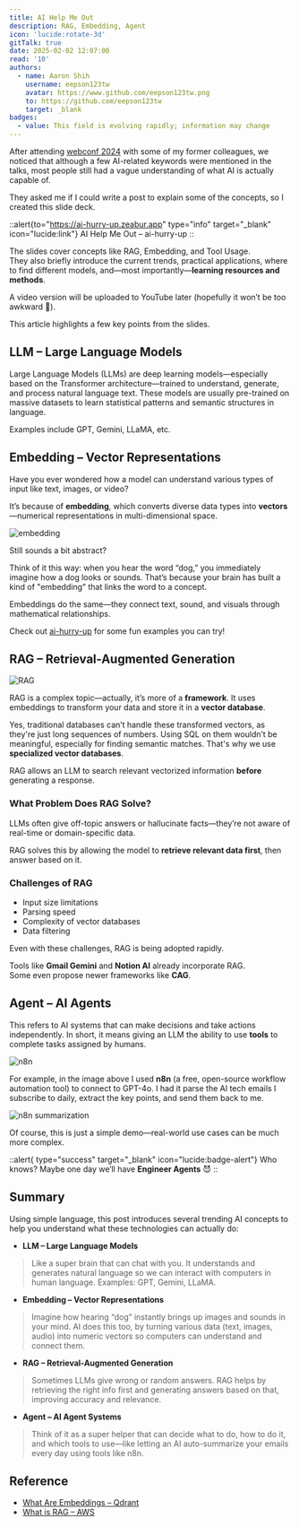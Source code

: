 ```yaml
---
title: AI Help Me Out  
description: RAG, Embedding, Agent  
icon: 'lucide:rotate-3d'  
gitTalk: true  
date: 2025-02-02 12:07:00  
read: '10'  
authors:  
  - name: Aaron Shih  
    username: eepson123tw  
    avatar: https://www.github.com/eepson123tw.png  
    to: https://github.com/eepson123tw  
    target: _blank  
badges:  
  - value: This field is evolving rapidly; information may change
---
```


After attending [webconf 2024](https://webconf.tw/) with some of my former colleagues, we noticed that although a few AI-related keywords were mentioned in the talks, most people still had a vague understanding of what AI is actually capable of.  

They asked me if I could write a post to explain some of the concepts, so I created this slide deck.

::alert{to="https://ai-hurry-up.zeabur.app" type="info" target="_blank" icon="lucide:link"}
  AI Help Me Out – ai-hurry-up
::

The slides cover concepts like RAG, Embedding, and Tool Usage.  
They also briefly introduce the current trends, practical applications, where to find different models, and—most importantly—**learning resources and methods**.

A video version will be uploaded to YouTube later (hopefully it won’t be too awkward 🫠).

This article highlights a few key points from the slides.



## LLM – Large Language Models

Large Language Models (LLMs) are deep learning models—especially based on the Transformer architecture—trained to understand, generate, and process natural language text. These models are usually pre-trained on massive datasets to learn statistical patterns and semantic structures in language.

Examples include GPT, Gemini, LLaMA, etc.



## Embedding – Vector Representations

Have you ever wondered how a model can understand various types of input like text, images, or video?

It’s because of **embedding**, which converts diverse data types into **vectors**—numerical representations in multi-dimensional space.

![embedding](/images/ai/embedding.png)

Still sounds a bit abstract?

Think of it this way: when you hear the word “dog,” you immediately imagine how a dog looks or sounds. That’s because your brain has built a kind of "embedding" that links the word to a concept.

Embeddings do the same—they connect text, sound, and visuals through mathematical relationships.

Check out [ai-hurry-up](https://ai-hurry-up.zeabur.app/8) for some fun examples you can try!



## RAG – Retrieval-Augmented Generation

![RAG](/images/ai/rag.png)

RAG is a complex topic—actually, it’s more of a **framework**. It uses embeddings to transform your data and store it in a **vector database**.

Yes, traditional databases can’t handle these transformed vectors, as they're just long sequences of numbers. Using SQL on them wouldn’t be meaningful, especially for finding semantic matches. That's why we use **specialized vector databases**.

RAG allows an LLM to search relevant vectorized information **before** generating a response.

### What Problem Does RAG Solve?

LLMs often give off-topic answers or hallucinate facts—they’re not aware of real-time or domain-specific data.

RAG solves this by allowing the model to **retrieve relevant data first**, then answer based on it.

### Challenges of RAG

- Input size limitations  
- Parsing speed  
- Complexity of vector databases  
- Data filtering

Even with these challenges, RAG is being adopted rapidly.

Tools like **Gmail Gemini** and **Notion AI** already incorporate RAG.  
Some even propose newer frameworks like **CAG**.



## Agent – AI Agents

This refers to AI systems that can make decisions and take actions independently. In short, it means giving an LLM the ability to use **tools** to complete tasks assigned by humans.

![n8n](/images/ai/n8n.png)

For example, in the image above I used **n8n** (a free, open-source workflow automation tool) to connect to GPT-4o. I had it parse the AI tech emails I subscribe to daily, extract the key points, and send them back to me.

![n8n summarization](/images/ai/n8n_summarization.png)

Of course, this is just a simple demo—real-world use cases can be much more complex.

::alert{ type="success" target="_blank" icon="lucide:badge-alert"}
  Who knows? Maybe one day we’ll have **Engineer Agents** 😈
::



## Summary

Using simple language, this post introduces several trending AI concepts to help you understand what these technologies can actually do:

- **LLM – Large Language Models**  
> Like a super brain that can chat with you. It understands and generates natural language so we can interact with computers in human language. Examples: GPT, Gemini, LLaMA.

- **Embedding – Vector Representations**  
> Imagine how hearing “dog” instantly brings up images and sounds in your mind. AI does this too, by turning various data (text, images, audio) into numeric vectors so computers can understand and connect them.

- **RAG – Retrieval-Augmented Generation**  
> Sometimes LLMs give wrong or random answers. RAG helps by retrieving the right info first and generating answers based on that, improving accuracy and relevance.

- **Agent – AI Agent Systems**  
> Think of it as a super helper that can decide what to do, how to do it, and which tools to use—like letting an AI auto-summarize your emails every day using tools like n8n.



## Reference

- [What Are Embeddings – Qdrant](https://qdrant.tech/articles/what-are-embeddings/)  
- [What is RAG – AWS](https://aws.amazon.com/tw/what-is/retrieval-augmented-generation/)

